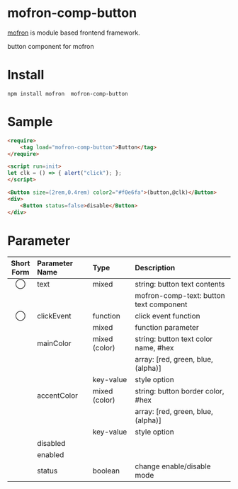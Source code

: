 #  mofron-comp-button
[mofron](https://mofron.github.io/mofron/) is module based frontend framework.

button component for mofron


# Install
```
npm install mofron  mofron-comp-button
```

# Sample
```html
<require>
    <tag load="mofron-comp-button">Button</tag>
</require>

<script run=init>
let clk = () => { alert("click"); };
</script>

<Button size=(2rem,0.4rem) color2="#f0e6fa">(button,@clk)</Button>
<div>
    <Button status=false>disable</Button>
</div>
```

# Parameter

| Short<br>Form | Parameter Name | Type | Description |
|:-------------:|:---------------|:-----|:------------|
| ◯  | text | mixed | string: button text contents |
| | | | mofron-comp-text: button text component |
| ◯  | clickEvent | function | click event function |
| | | mixed | function parameter |
| | mainColor | mixed (color) | string: button text color name, #hex |
| | | | array: [red, green, blue, (alpha)] |
| | | key-value | style option |
| | accentColor | mixed (color) | string: button border color, #hex |
| | | | array: [red, green, blue, (alpha)] |
| | | key-value | style option |
| | disabled | ||
| | enabled | ||
| | status | boolean | change enable/disable mode |

